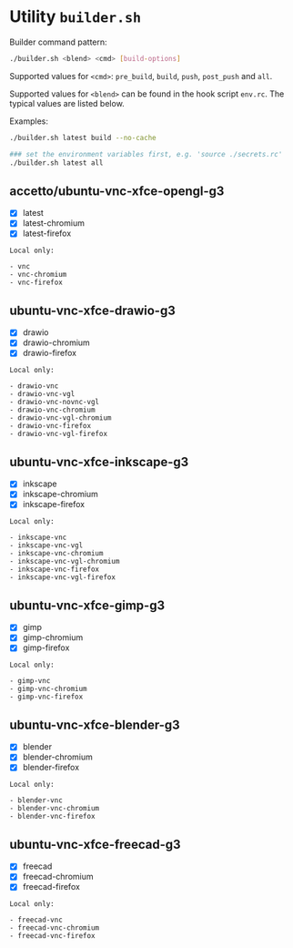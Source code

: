 # Utility `builder.sh`

Builder command pattern:

```bash
./builder.sh <blend> <cmd> [build-options]
```

Supported values for `<cmd>`: `pre_build`, `build`, `push`, `post_push` and `all`.

Supported values for `<blend>` can be found in the hook script `env.rc`. The typical values are listed below.

Examples:

```bash
./builder.sh latest build --no-cache

### set the environment variables first, e.g. 'source ./secrets.rc'
./builder.sh latest all
```

## accetto/ubuntu-vnc-xfce-opengl-g3

- [x] latest
- [x] latest-chromium
- [x] latest-firefox

```plain
Local only:

- vnc
- vnc-chromium
- vnc-firefox
```

## ubuntu-vnc-xfce-drawio-g3

- [x] drawio
- [x] drawio-chromium
- [x] drawio-firefox

```plain
Local only:

- drawio-vnc
- drawio-vnc-vgl
- drawio-vnc-novnc-vgl
- drawio-vnc-chromium
- drawio-vnc-vgl-chromium
- drawio-vnc-firefox
- drawio-vnc-vgl-firefox
```

## ubuntu-vnc-xfce-inkscape-g3

- [x] inkscape
- [x] inkscape-chromium
- [x] inkscape-firefox

```plain
Local only:

- inkscape-vnc
- inkscape-vnc-vgl
- inkscape-vnc-chromium
- inkscape-vnc-vgl-chromium
- inkscape-vnc-firefox
- inkscape-vnc-vgl-firefox
```

## ubuntu-vnc-xfce-gimp-g3

- [x] gimp
- [x] gimp-chromium
- [x] gimp-firefox

```plain
Local only:

- gimp-vnc
- gimp-vnc-chromium
- gimp-vnc-firefox
```

## ubuntu-vnc-xfce-blender-g3

- [x] blender
- [x] blender-chromium
- [x] blender-firefox

```plain
Local only:

- blender-vnc
- blender-vnc-chromium
- blender-vnc-firefox
```

## ubuntu-vnc-xfce-freecad-g3

- [x] freecad
- [x] freecad-chromium
- [x] freecad-firefox

```plain
Local only:

- freecad-vnc
- freecad-vnc-chromium
- freecad-vnc-firefox
```
